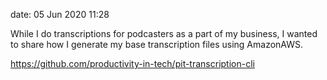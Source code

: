 date: 05 Jun 2020 11:28

While I do transcriptions for podcasters as a part of my business, I wanted to share how I generate my base transcription files using AmazonAWS.

https://github.com/productivity-in-tech/pit-transcription-cli
